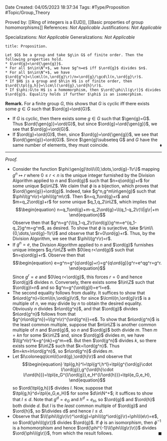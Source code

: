 <div class="topSpace"></div>

Date Created: 04/05/2023 18:37:34
Tags: #Type/Proposition #Topic/Group_Theory

Proved by: [[Ring of integers is a EUD]], [[Basic properties of group homomorphisms]]
References: <i>Not Applicable</i>
Justifications: <i>Not Applicable</i>

Specializations: <i>Not Applicable</i>
Generalizations: <i>Not Applicable</i>

``` ad-Proposition
title: Proposition.

Let $G$ be a group and take $g\in G$ of finite order. Then the following properties hold.
* $\ord{g}=\ord{\gen{g}}$.
* For all $n\in\N^+$, we have $g^n=e$ iff $\ord{g}$ divides $n$.
* For all $n\in\N^+$, we have $\ord{g^n}=\lcm\l(n,\ord{g}\r)/n=\ord{g}/\gcd\l(n,\ord{g}\r)$.
* If $H$ is a group and $h\in H$ is of finite order, then $\ord{\tpl{g,h}}=\lcm\l(\ord{g},\ord{h}\r)$.
* If $\phi:G\to H$ is a homomorphism, then $\ord{\phi\l(g\r)}$ divides $\ord{g}$. Equality holds if further $\phi$ is an isomorphism.

```

<b>Remark.</b> For a finite group $G$, this shows that $G$ is cyclic iff there exists some $g\in G$ such that $\ord{g}=\ord{G}$.

* If $G$ is cyclic, then there exists some $g\in G$ such that $\gen{g}=G$. Thus $\ord{\gen{g}}=\ord{G}$, but since $\ord{g}=\ord{\gen{g}}$, we see that $\ord{g}=\ord{G}$.
* If $\ord{g}=\ord{G}$, then, since $\ord{g}=\ord{\gen{g}}$, we see that $\ord{\gen{g}}=\ord{G}$. Since $\gen{g}\subseteq G$ and $G$ have the same number of elements, they must coincide.<span style="float:right;">$\blacklozenge$</span>

---

<i>Proof.</i>
* Consider the function $\phi:\gen{g}\to\l\{0,\dots,\ord{g}-1\r\}$ mapping $g^n\mapsto r$ where $0\leq r<n$ is the unique integer furnished by the Division Algorithm applied to $n$ and $\ord{g}$ such that $n=q\ord{g}+r$ for some unique $q\in\Z$. We claim that $\phi$ is a bijection, which proves that $\ord{\gen{g}}=\ord{g}$. Indeed, take $g^n,g^m\in\gen{g}$ such that $\phi\l(g^n\r)=\phi\l(g^m\r)$. Then $n=q_1\ord{g}+r$ and $m=q_2\ord{g}+r$ for some unique $q_1,q_2\in\Z$, which implies that
$$\begin{equation}
    n=q_1\ord{g}+m-q_2\ord{g}=\l(q_1-q_2\r)\l|g\r|+m
\end{equation}$$
Observe then that $g^n=g^{\l(q_1-q_2\r)\ord{g}}g^m=e^{q_1-q_2}g^m=g^m$, as desired. To show that $\phi$ is surjective, take $r\in\l\{0,\dots,\ord{g}-1\r\}$ and observe that $r=0\ord{g}+r$. Thus, by the Division Algorithm, we see that $\phi\l(g^r\r)=r$.
* If $g^n=e$, the Division Algorithm applied to $n$ and $\ord{g}$ furnishes unique integers $q,r\in\Z$ with $0\leq r<\ord{g}$ such that $n=q\ord{g}+r$. Observe then that
$$\begin{equation}
    e=g^n=g^{q\ord{g}+r}=g^{q\ord{g}}g^r=e^qg^r=g^r.
\end{equation}$$
Since $g^r=e$ and $0\leq r<\ord{g}$, this forces $r=0$ and hence $\ord{g}$ divides $n$. Conversely, there exists some $l\in\Z$ such that $\ord{g}l=n$ and so $g^n=g^{\ord{g}l}=e^l=e$.
* The second equality follows from duality. It suffices to show that $n\ord{g^n}=\lcm\l(n,\ord{g}\r)$, for since $\lcm\l(n,\ord{g}\r)$ is a multiple of $n$, we may divide by $n$ to obtain the desired equality. Obviously $n$ divides $n\ord{g^n}$, and that $\ord{g}$ divides $n\ord{g^n}$ follows from that $g^{n\ord{g^n}}=\l(g^n\r)^{\ord{g^n}}=e$. To show that $n\ord{g^n}$ is the least common multiple, suppose that $m\in\Z$ is another common multiple of $n$ and $\ord{g}$, so $n$ and $\ord{g}$ both divide $m$. Then $m=kn$ for some $k\in\Z$ and, since $\ord{g}$ divides $m$, we have $\l(g^n\r)^k=g^{nk}=g^m=e$. But then $\ord{g^n}$ divides $k$, so there exists some $l\in\Z$ such that $k=l\ord{g^n}$. Thus $m=kn=ln\ord{g^n}$, so $n\ord{g^n}$ divides $m$.
* Let $l\coloneqq\lcm\l(\ord{g},\ord{h}\r)$ and observe that
$$\begin{equation}
    \tpl{g,h}^l=\tpl{g^l,h^l}=\tpl{g^{\ord{g}\cdot l/\ord{g}},g^{\ord{h}\cdot l/\ord{h}}}=\tpl{e_G^{l/\ord{g}},e_H^{l/\ord{h}}}=\tpl{e_G,e_H},
\end{equation}$$
so $\ord{\tpl{g,h}}$ divides $l$. Now, suppose that $\tpl{g,h}^d=\tpl{e_G,e_H}$ for some $d\in\N^+$; it suffices to show that $l\leq d$. Note that $g^d=e_G$ and $h^d=e_H$, so $\ord{g}$ and $\ord{h}$ both divide $d$. But $l$ is the <i>least</i> common multiple of $\ord{g}$ and $\ord{h}$, so $l\divides d$ and hence $l\leq d$.
* Observe that $\l(\phi\l(g\r)\r)^\ord{g}=\phi\l(g^\ord{g}\r)=\phi\l(e\r)=e$, so $\ord{\phi\l(g\r)}$ divides $\ord{g}$. If $\phi$ is an isomorphism, then $\phi^{-1}$ is a homomorphism and hence $\ord{\phi^{-1}\l(\phi\l(g\r)\r)}$ divides $\ord{\phi\l(g\r)}$, from which the result follows.<span style="float:right;">$\blacksquare$</span>

